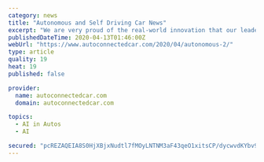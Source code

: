 ```yaml
---
category: news
title: "Autonomous and Self Driving Car News"
excerpt: "We are very proud of the real-world innovation that our leadership in computer science, artificial intelligence and electrical engineering has been able ... You are welcome to subscribe to receive emails with the latest Autonomous Self-Driving Driverless and Auto-Piloted Car News , you can also get weekly news summaries or midnight express ..."
publishedDateTime: 2020-04-13T01:46:00Z
webUrl: "https://www.autoconnectedcar.com/2020/04/autonomous-2/"
type: article
quality: 19
heat: 19
published: false

provider:
  name: autoconnectedcar.com
  domain: autoconnectedcar.com

topics:
  - AI in Autos
  - AI

secured: "pcREZAQEIA8S0HjXBjxNudtl7fMOyLNTNM3aF43qeO1xitsCP/dycwvdKYbv9Y2QZoFWZCgM5j1z6+N9utafFpm9yjgGhEa+yeGBTsVBFApfx2ZhX0Jk77Kxm/P9ly6Mt05S8Bsr2GWHIJ/XVHuvd2p6fw3kt/qpmIzW894vhNu374P1XsVEuM4+wLs3YIkxpjWFbCF8dBpKnXBvISQb/txcTjOH3syz8DUXxNlsrg9Rjhmu8vBvYxGeD+nvAbbq+UfP1jU47k3KoY19FbOgegZGHXo+GV0lKyYwLrPgNX8DwgAEss+K3FgA4hZddA3yw14X7to+GZnFhqAGG3CSqrTXy3Z9tN36nZ+h5AuvE2MQB2gBwgZI21bTwzFh4M3P+28iqgSrp5c3SXN82A1Tz0LOIsSSi6RWre8+s1mx1nYBEp+N3X2eSWFXo55nTpo0BrbgFNxxuUjy21NMkSjCzBCdKkbWQkxt3PU73wFqwM4=;XROEVqoaEC6syg8it/KGyQ=="
---
```


